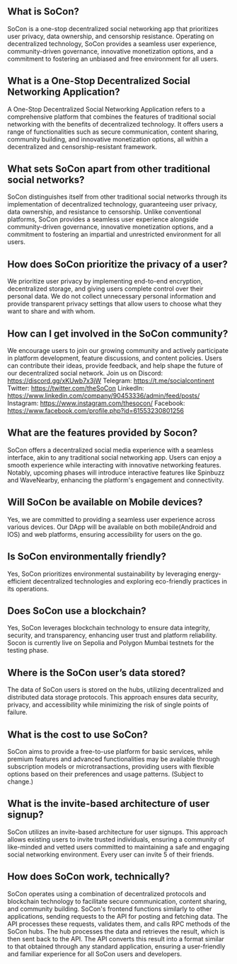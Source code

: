 ## What is SoCon?
SoCon is a one-stop decentralized social networking app that prioritizes user privacy, data ownership, and censorship resistance. Operating on decentralized technology, SoCon provides a seamless user experience, community-driven governance, innovative monetization options, and a commitment to fostering an unbiased and free environment for all users.

## What is a One-Stop Decentralized Social Networking Application?
A One-Stop Decentralized Social Networking Application refers to a comprehensive platform that combines the features of traditional social networking with the benefits of decentralized technology. It offers users a range of functionalities such as secure communication, content sharing, community building, and innovative monetization options, all within a decentralized and censorship-resistant framework.

## What sets SoCon apart from other traditional social networks?
SoCon distinguishes itself from other traditional social networks through its implementation of decentralized technology, guaranteeing user privacy, data ownership, and resistance to censorship. Unlike conventional platforms, SoCon provides a seamless user experience alongside community-driven governance, innovative monetization options, and a commitment to fostering an impartial and unrestricted environment for all users.

## How does SoCon prioritize the privacy of a user?
We prioritize user privacy by implementing end-to-end encryption, decentralized storage, and giving users complete control over their personal data. We do not collect unnecessary personal information and provide transparent privacy settings that allow users to choose what they want to share and with whom.


## How can I get involved in the SoCon community?
We encourage users to join our growing community and actively participate in platform development, feature discussions, and content policies. Users can contribute their ideas, provide feedback, and help shape the future of our decentralized social network.
 Join us on Discord: https://discord.gg/xKUwb7x3jW
 Telegram: https://t.me/socialcontinent
 Twitter: https://twitter.com/theSoCon
 LinkedIn: https://www.linkedin.com/company/90453336/admin/feed/posts/
 Instagram: https://www.instagram.com/thesocon/
 Facebook: https://www.facebook.com/profile.php?id=61553230801256

## What are the features provided by Socon?
SoCon offers a decentralized social media experience with a seamless interface, akin to any traditional social networking app. Users can enjoy a smooth experience while interacting with innovative networking features. Notably, upcoming phases will introduce interactive features like Spinbuzz and WaveNearby, enhancing the platform's engagement and connectivity.


## Will SoCon be available on Mobile devices?
Yes, we are committed to providing a seamless user experience across various devices. Our DApp will be available on both mobile(Android and IOS) and web platforms, ensuring accessibility for users on the go.

## Is SoCon environmentally friendly?
Yes, SoCon prioritizes environmental sustainability by leveraging energy-efficient decentralized technologies and exploring eco-friendly practices in its operations.

## Does SoCon use a blockchain?
Yes, SoCon leverages blockchain technology to ensure data integrity, security, and transparency, enhancing user trust and platform reliability.
Socon is currently live on Sepolia and Polygon Mumbai testnets for the testing phase.

## Where is the SoCon user’s data stored?
The data of SoCon users is stored on the hubs, utilizing decentralized and distributed data storage protocols. This approach ensures data security, privacy, and accessibility while minimizing the risk of single points of failure.

## What is the cost to use SoCon?
SoCon aims to provide a free-to-use platform for basic services, while premium features and advanced functionalities may be available through subscription models or microtransactions, providing users with flexible options based on their preferences and usage patterns. (Subject to change.)

## What is the invite-based architecture of user signup?
SoCon utilizes an invite-based architecture for user signups. This approach allows existing users to invite trusted individuals, ensuring a community of like-minded and vetted users committed to maintaining a safe and engaging social networking environment. Every user can invite 5 of their friends.

## How does SoCon work, technically?
SoCon operates using a combination of decentralized protocols and blockchain technology to facilitate secure communication, content sharing, and community building. 
SoCon's frontend functions similarly to other applications, sending requests to the API for posting and fetching data. The API processes these requests, validates them, and calls RPC methods of the SoCon hubs. The hub processes the data and retrieves the result, which is then sent back to the API. The API converts this result into a format similar to that obtained through any standard application, ensuring a user-friendly and familiar experience for all SoCon users and developers.
